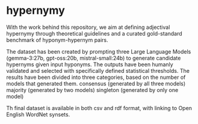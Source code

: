 # hypernymy
With the work behind this repository, we aim at defining adjectival hypernymy through theoretical guidelines and a curated gold-standard benchmark of hyponym-hypernym pairs.

The dataset has been created by prompting three Large Language Models (gemma-3:27b, gpt-oss:20b, mistral-small:24b) to generate candidate hypernyms given input hyponyms. The outputs have been humanly validated and selected with specifically defined statistical thresholds. 
The results have been divided into three categories, based on the number of models that generated them.
consensus (generated by all three models)
majority (generated by two models)
singleton (generated by only one model)

Th final dataset is available in both csv and rdf format, with linking to Open English WordNet synsets.


